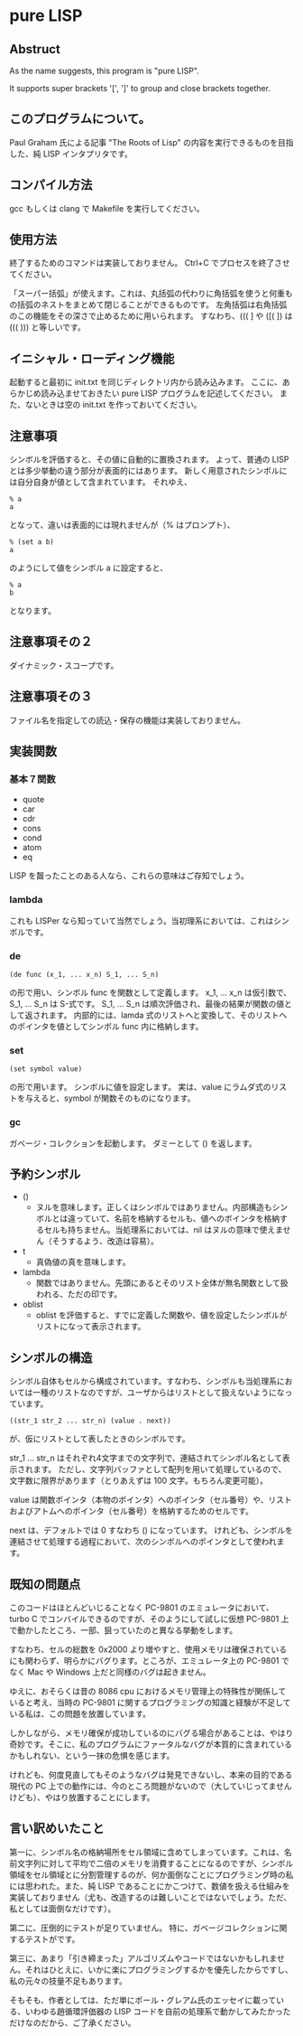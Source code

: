 # pure LISP

## Abstruct

As the name suggests, this program is "pure LISP".

It supports super brackets '[', ']' to group and close brackets together.

## このプログラムについて。

Paul Graham 氏による記事 "The Roots of Lisp" の内容を実行できるものを目指した、純 LISP インタプリタです。

## コンパイル方法

gcc もしくは clang で Makefile を実行してください。

## 使用方法

終了するためのコマンドは実装しておりません。
Ctrl+C でプロセスを終了させてください。

「スーパー括弧」が使えます。これは、丸括弧の代わりに角括弧を使うと何重もの括弧のネストをまとめて閉じることができるものです。
左角括弧は右角括弧のこの機能をその深さで止めるために用いられます。
すなわち、((( ] や ([( ]) は ((( ))) と等しいです。

## イニシャル・ローディング機能

起動すると最初に init.txt を同じディレクトリ内から読み込みます。
ここに、あらかじめ読み込ませておきたい pure LISP プログラムを記述してください。
また、ないときは空の init.txt を作っておいてください。

## 注意事項

シンボルを評価すると、その値に自動的に置換されます。
よって、普通の LISP とは多少挙動の違う部分が表面的にはあります。
新しく用意されたシンボルには自分自身が値として含まれています。
それゆえ、

    % a
    a

となって、違いは表面的には現れませんが（% はプロンプト）、

    % (set a b)
    a

のようにして値をシンボル a に設定すると、

    % a
    b

となります。


## 注意事項その２

ダイナミック・スコープです。

## 注意事項その３

ファイル名を指定しての読込・保存の機能は実装しておりません。

## 実装関数

### 基本７関数

- quote
- car
- cdr
- cons
- cond
- atom
- eq

LISP を齧ったことのある人なら、これらの意味はご存知でしょう。

### lambda

これも LISPer なら知っていて当然でしょう。当初理系においては、これはシンボルです。

### de

    (de func (x_1, ... x_n) S_1, ... S_n)

の形で用い、シンボル func を関数として定義します。
x_1, ... x_n は仮引数で、S_1, ... S_n
は S-式です。
S_1, ... S_n は順次評価され、最後の結果が関数の値として返されます。
内部的には、lamda 式のリストへと変換して、そのリストへのポインタを値としてシンボル func 内に格納します。

### set

    (set symbol value)

の形で用います。
シンボルに値を設定します。
実は、value にラムダ式のリストを与えると、symbol が関数そのものになります。

### gc

ガベージ・コレクションを起動します。
ダミーとして () を返します。

## 予約シンボル

- ()
    + ヌルを意味します。正しくはシンボルではありません。内部構造もシンボルとは違っていて、名前を格納するセルも、値へのボインタを格納するセルも持ちません。当処理系においては、nil はヌルの意味で使えません（そうするよう、改造は容易）。
- t
    + 真偽値の真を意味します。
- lambda
    + 関数ではありません。先頭にあるとそのリスト全体が無名関数として扱われる、ただの印です。
- oblist
    + oblist を評価すると、すでに定義した関数や、値を設定したシンボルがリストになって表示されます。

## シンボルの構造

シンボル自体もセルから構成されています。すなわち、シンボルも当処理系においては一種のリストなのですが、ユーザからはリストとして扱えないようになっています。

    ((str_1 str_2 ... str_n) (value . next))

が、仮にリストとして表したときのシンボルです。

str_1 ... str_n はそれぞれ4文字までの文字列で、連結されてシンボル名として表示されます。
ただし、文字列バッファとして配列を用いて処理しているので、文字数に限界があります（とりあえずは 100 文字。もちろん変更可能）。

value は関数ポインタ（本物のポインタ）へのポインタ（セル番号）や、リストおよびアトムへのポインタ（セル番号）を格納するためのセルです。

next は、デフォルトでは 0 すなわち () になっています。
けれども、シンボルを連結させて処理する過程において、次のシンボルへのポインタとして使われます。

## 既知の問題点

このコードはほとんどいじることなく PC-9801 のエミュレータにおいて、turbo C でコンバイルできるのですが、そのようにして試しに仮想 PC-9801 上で動かしたところ、一部、狙っていたのと異なる挙動をします。

すなわち、セルの総数を 0x2000 より増やすと、使用メモリは確保されているにも関わらず、明らかにバグります。ところが、エミュレータ上の PC-9801 でなく Mac や Windows 上だと同様のバグは起きません。

ゆえに、おそらくは昔の 8086 cpu におけるメモリ管理上の特殊性が関係していると考え、当時の PC-9801 に関するプログラミングの知識と経験が不足している私は、この問題を放置しています。

しかしながら、メモリ確保が成功しているのにバグる場合があることは、やはり奇妙です。そこに、私のプログラムにファータルなバグが本質的に含まれているかもしれない、という一抹の危惧を感じます。

けれども、何度見直してもそのようなバグは発見できないし、本来の目的である現代の PC 上での動作には、今のところ問題がないので（大していじってませんけども）、やはり放置することにします。

## 言い訳めいたこと

第一に、シンボル名の格納場所をセル領域に含めてしまっています。これは、名前文字列に対して平均で二倍のメモリを消費することになるのですが、シンボル領域をセル領域とに分割管理するのが、何か面倒なことにプログラミング時の私には思われた。また、純 LISP であることにかこつけて、数値を扱える仕組みを実装しておりません（尤も、改造するのは難しいことではないでしょう。ただ、私としては面倒なだけです）。

第二に、圧倒的にテストが足りていません。
特に、ガベージコレクションに関するテストがです。

第三に、あまり「引き締まった」アルゴリズムやコードではないかもしれません。それはひとえに、いかに楽にプログラミングするかを優先したからですし、私の元々の技量不足もあります。

そもそも、作者としては、ただ単にポール・グレアム氏のエッセイに載っている、いわゆる趙循環評価器の LISP コードを自前の処理系で動かしてみたかっただけなのだから、ご了承ください。
